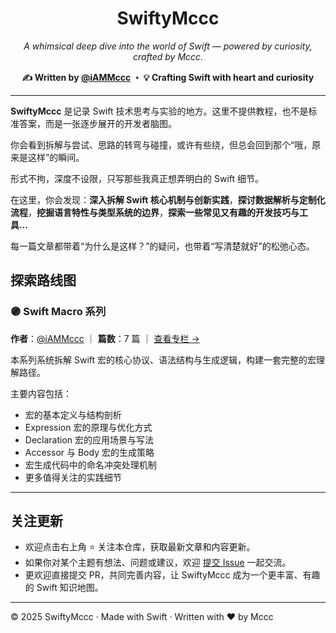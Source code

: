 
<h1 align="center">SwiftyMccc</h1>

<p align="center">
  <em>A whimsical deep dive into the world of Swift — powered by curiosity, crafted by Mccc.</em>
</p>

<p align="center">
  <strong>✍️ Written by <a href="https://github.com/iAMMccc">@iAMMccc</a> ・ 💡 Crafting Swift with heart and curiosity</strong>
</p>

---

**SwiftyMccc** 是记录 Swift 技术思考与实验的地方。这里不提供教程，也不是标准答案，而是一张逐步展开的开发者脑图。

你会看到拆解与尝试、思路的转弯与碰撞，或许有些绕，但总会回到那个“哦，原来是这样”的瞬间。

形式不拘，深度不设限，只写那些我真正想弄明白的 Swift 细节。

在这里，你会发现：**深入拆解 Swift 核心机制与创新实践**，**探讨数据解析与定制化流程**，**挖掘语言特性与类型系统的边界**，**探索一些常见又有趣的开发技巧与工具…**

每一篇文章都带着“为什么是这样？”的疑问，也带着“写清楚就好”的松弛心态。



## 探索路线图

### 🟣 Swift Macro 系列

**作者**：[@iAMMccc](https://github.com/iAMMccc) ｜ **篇数**：7 篇 ｜ [查看专栏 →](https://github.com/iAmMccc/SwiftyMccc/tree/main/SwiftMacro)

本系列系统拆解 Swift 宏的核心协议、语法结构与生成逻辑，构建一套完整的宏理解路径。

主要内容包括：

- 宏的基本定义与结构剖析  
- Expression 宏的原理与优化方式  
- Declaration 宏的应用场景与写法  
- Accessor 与 Body 宏的生成策略  
- 宏生成代码中的命名冲突处理机制  
- 更多值得关注的实践细节

---



## 关注更新

- 欢迎点击右上角 ⭐️ 关注本仓库，获取最新文章和内容更新。
- 如果你对某个主题有想法、问题或建议，欢迎 [提交 Issue](https://github.com/iAmMccc/SwiftyMccc/issues) 一起交流。
- 更欢迎直接提交 PR，共同完善内容，让 SwiftyMccc 成为一个更丰富、有趣的 Swift 知识地图。

------

© 2025 SwiftyMccc · Made with Swift · Written with ❤️ by Mccc

